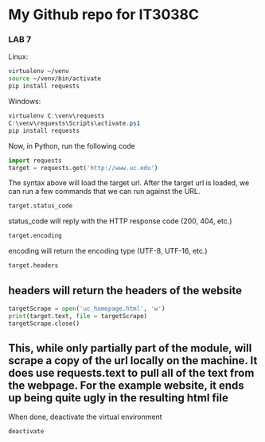 # My Github repo for IT3038C
### LAB 7
Linux:
```bash
virtualenv ~/venv
source ~/venv/bin/activate
pip install requests
```

Windows:
```powershell
virtualenv C:\venv\requests
C:\venv\requests\Scripts\activate.ps1
pip install requests
```

Now, in Python, run the following code
```python
import requests
target = requests.get('http://www.uc.edu')
```

The syntax above will load the target url.
After the target url is loaded, we can run a few commands that we can run against the URL.

```python
target.status_code
```
status_code will reply with the HTTP response code (200, 404, etc.)

```python
target.encoding
```
encoding will return the encoding type (UTF-8, UTF-16, etc.)

```python
target.headers
```
headers will return the headers of the website
---
```python
targetScrape = open('uc_homepage.html', 'w')
print(target.text, file = targetScrape)
targetScrape.close()
```
This, while only partially part of the module, will scrape a copy of the url locally on the machine.
It does use requests.text to pull all of the text from the webpage.
For the example website, it ends up being quite ugly in the resulting html file
---
When done, deactivate the virtual environment
```
deactivate
```